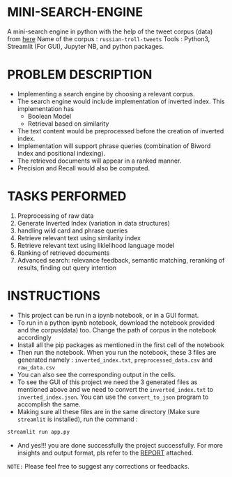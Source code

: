 # MINI-SEARCH-ENGINE
A mini-search engine in python with the help of the tweet corpus (data) from [here](https://github.com/fivethirtyeight/russian-troll-tweets.git)
Name of the corpus : ```russian-troll-tweets```
Tools : Python3, Streamlit (For GUI), Jupyter NB, and python packages.

# PROBLEM DESCRIPTION 
- Implementing a search engine by choosing a relevant corpus. 
- The search engine would include implementation of inverted index. This implementation has 
  - Boolean Model
  - Retrieval based on similarity 
- The text content would be preprocessed before the creation of inverted index. 
- Implementation will support phrase queries (combination of Biword index and positional indexing).
- The retrieved documents will appear in a ranked manner.
- Precision and Recall would also be computed.

# TASKS PERFORMED 
1. Preprocessing of raw data
2. Generate Inverted Index (variation in data structures)
3. handling wild card and phrase queries
4. Retrieve relevant text using similarity index
5. Retrieve relevant text using liklelihood language model
6. Ranking of retrieved documents
7. Advanced search: relevance feedback, semantic matching, reranking of results, finding out query intention

# INSTRUCTIONS
- This project can be run in a ipynb notebook, or in a GUI format.
- To run in a python ipynb notebook, download the notebook provided and the corpus(data) too. Change the path of corpus in the notebook accordingly
- Install all the pip packages as mentioned in the first cell of the notebook
- Then run the notebook. When you run the notebook, these 3 files are generated namely : ```inverted_index.txt```, ```preprocessed_data.csv``` and ```raw_data.csv```
- You can also see the corresponding output in the cells.
- To see the GUI of this project we need the 3 generated files as mentioned above and we need to convert the ```inverted_index.txt``` to ```inverted_index.json```. You can use the ```convert_to_json``` program to accomplish the same.
- Making sure all these files are in the same directory (Make sure ```streamlit``` is installed), run the command :
```bash
streamlit run app.py
```
- And yes!!! you are done successfully the project successfully. For more insights and output format, pls refer to the [REPORT](https://github.com/smsraj2001/MINI-SEARCH-ENGINE/blob/main/REPORT.pdf) attached.

```NOTE:``` Please feel free to suggest any corrections or feedbacks.
